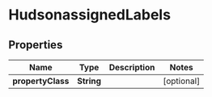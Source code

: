 
# HudsonassignedLabels

## Properties
Name | Type | Description | Notes
------------ | ------------- | ------------- | -------------
**propertyClass** | **String** |  |  [optional]



